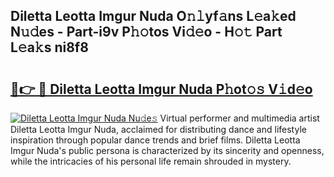 ## Diletta Leotta Imgur Nuda O𝚗𝚕yf𝚊ns L𝚎a𝚔ed N𝚞𝚍es - Part-i9v P𝚑𝚘tos Vi𝚍𝚎o - H𝚘𝚝 Part L𝚎a𝚔s ni8f8

# <h2><a href="http://kfcr7w.oniu.top/?m=Diletta+Leotta+Imgur+Nuda">🔗👉 🔴 Diletta Leotta Imgur Nuda P𝚑ot𝚘𝚜 V𝚒d𝚎o</a></h2>

[![Diletta Leotta Imgur Nuda Nu𝚍e𝚜](https://i.imgur.com/0qMVB7G.gif)](http://kfcr7w.oniu.top/?m=Diletta+Leotta+Imgur+Nuda)
Virtual performer and multimedia artist Diletta Leotta Imgur Nuda, acclaimed for distributing dance and lifestyle inspiration through popular dance trends and brief films. Diletta Leotta Imgur Nuda's public persona is characterized by its sincerity and openness, while the intricacies of his personal life remain shrouded in mystery.  
